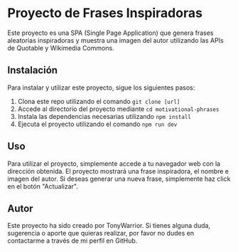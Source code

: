 # Proyecto de Frases Inspiradoras

Este proyecto es una SPA (Single Page Application) que genera frases aleatorias inspiradoras y muestra una imagen del autor utilizando las APIs de Quotable y Wikimedia Commons.

## Instalación

Para instalar y utilizar este proyecto, sigue los siguientes pasos:

1. Clona este repo utilizando el comando `git clone [url]`
2. Accede al directorio del proyecto mediante `cd motivational-phrases`
3. Instala las dependencias necesarias utilizando `npm install`
4. Ejecuta el proyecto utilizando el comando `npm run dev`

## Uso

Para utilizar el proyecto, simplemente accede a tu navegador web con la dirección obtenida. El proyecto mostrará una frase inspiradora, el nombre e imagen del autor. Si deseas generar una nueva frase, simplemente haz click en el botón "Actualizar".

## Autor

Este proyecto ha sido creado por TonyWarrior. Si tienes alguna duda, sugerencia o aporte que quieras realizar, por favor no dudes en contactarme a través de mi perfil en GitHub.